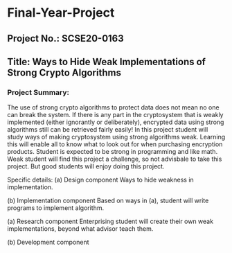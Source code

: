 # Final-Year-Project
## Project No.: SCSE20-0163
## Title: Ways to Hide Weak Implementations of Strong Crypto Algorithms

### Project Summary: 
The use of strong crypto algorithms to protect data does not mean no one can break the system. If there is any part in the cryptosystem that is weakly implemented (either ignorantly or deliberately), encrypted data using strong algorithms still can be retrieved fairly easily! In this project student will study ways of making cryptosystem using strong algorithms weak. Learning this will enable all to know what to look out for when purchasing encryption products.
Student is expected to be strong in programming and like math.
Weak student will find this project a challenge, so not advisbale to take this project. But good students will enjoy doing this project.

Specific details:
  (a) Design component
  Ways to hide weakness in implementation.


  (b) Implementation component
  Based on ways in (a), student will write programs to implement algorithm.

  (a) Research component
  Enterprising student will create their own weak implementations, beyond what advisor teach them.

  (b) Development component

